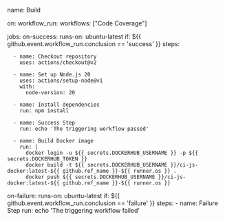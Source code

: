 name: Build

on:
  workflow_run:
    workflows: ["Code Coverage"]

jobs:
  on-success:
    runs-on: ubuntu-latest
    if: ${{ github.event.workflow_run.conclusion == 'success' }}
    steps:

      - name: Checkout repository
        uses: actions/checkout@v2
    
      - name: Set up Node.js 20
        uses: actions/setup-node@v1
        with:
          node-version: 20

      - name: Install dependencies
        run: npm install
    
      - name: Success Step
        run: echo 'The triggering workflow passed'

      - name: Build Docker image
        run: |
          docker login -u ${{ secrets.DOCKERHUB_USERNAME }} -p ${{ secrets.DOCKERHUB_TOKEN }}
          docker build -t ${{ secrets.DOCKERHUB_USERNAME }}/ci-js-docker:latest-${{ github.ref_name }}-${{ runner.os }} .
          docker push ${{ secrets.DOCKERHUB_USERNAME }}/ci-js-docker:latest-${{ github.ref_name }}-${{ runner.os }}

  on-failure:
    runs-on: ubuntu-latest
    if: ${{ github.event.workflow_run.conclusion == 'failure' }}
    steps:
      - name: Failure Step
        run: echo 'The triggering workflow failed'